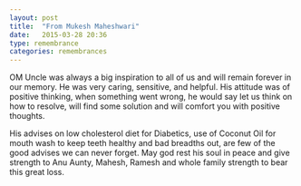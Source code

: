 ```yaml
---
layout: post
title:  "From Mukesh Maheshwari"
date:   2015-03-28 20:36
type: remembrance
categories: remembrances
---
```



OM Uncle was always a big inspiration to all of us and will remain forever in our memory. He was very caring, sensitive, and helpful.  His attitude was of positive thinking, when something went wrong, he would say let us think on how to resolve, will find some solution and will comfort you with positive thoughts.

His advises on low cholesterol diet for Diabetics, use of Coconut Oil for mouth wash to keep teeth healthy and bad breadths out, are few of the good advises we can never forget.
May god rest his soul in peace and give strength to Anu Aunty, Mahesh, Ramesh and whole family strength to bear this great loss.
